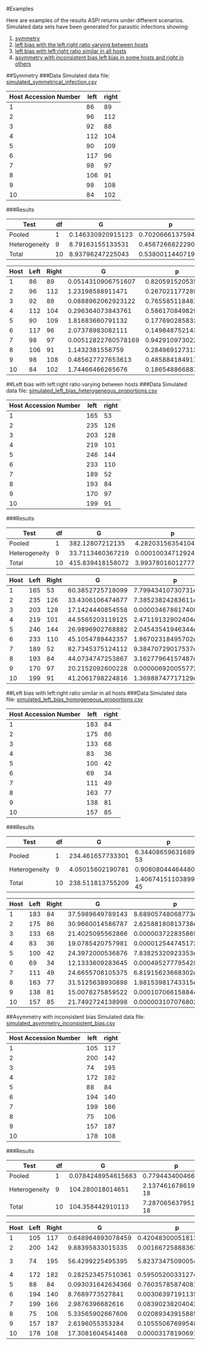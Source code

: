 #Examples

Here are examples of the results ASPI returns under different scenarios. Simulated data sets have been generated for parasitic infections showing: 

1. [symmetry](#symmetry) 
2. [left bias with the left:right ratio varying between hosts](#left-bias-heterogeneous)
3. [left bias with left:right ratio similar in all hosts](#left-bias-homogeneous)
4. [asymmetry with inconsistent bias left bias in some hosts and right in others](#asymmetry-with-inconsistent-bias)

##Symmetry
###Data
Simulated data file: [simulated_symmetrical_infection.csv](https://github.com/WaylandM/aspi/blob/master/data/parasites/simulated_symmetrical_infection.csv)

|Host Accession Number 	|left 	|right|
|-----------------------|-------|-----|
|1 	|86 	|89|
|2 	|96 	|112|
|3 	|92 	|88|
|4 	|112 	|104|
|5 	|90 	|109|
|6 	|117 	|96|
|7 	|98 	|97|
|8 	|106 	|91|
|9 	|98 	|108|
|10 	|84 	|102|

###Results

|Test 	|df 	|G 	|p |
|-------|-----|---|---|
|Pooled 	|1 	|0.146330920915123 	|0.70206661375943|
|Heterogeneity 	|9 	|8.79163155133531 	|0.456726682229064|
|Total 	|10 	|8.93796247225043 	|0.538001144071982|

|Host	|Left	|Right	|G	|p	|BH	|Holm|
|-----|-----|-------|---|---|---|----|
|1	|86	|89	|0.0514310906751607	|0.820591520535193	|0.911768356150215	|1|
|2	|96	|112	|1.23198588911471	|0.26702117728936	|0.569938254627077	|1|
|3	|92	|88	|0.0888962062923122	|0.765585118481767	|0.911768356150215	|1|
|4	|112	|104	|0.296364073843761	|0.586170849829145	|0.83738692832735	|1|
|5	|90	|109	|1.81683660791132	|0.17769028583282	|0.569938254627077	|1|
|6	|117	|96	|2.07378983082111	|0.149848752143328	|0.569938254627077	|1|
|7	|98	|97	|0.00512822760578169	|0.94291097302238	|0.94291097302238	|1|
|8	|106	|91	|1.1432381556759	|0.284969127313539	|0.569938254627077	|1|
|9	|98	|108	|0.485627727653613	|0.485884184917137	|0.809806974861896	|1|
|10	|84	|102	|1.74466466265676	|0.186548866887074	|0.569938254627077	|1|


##Left bias with left:right ratio varying between hosts<a id="left-bias-heterogeneous"></a>
###Data
Simulated data file: [simulated_left_bias_heterogeneous_proportions.csv](https://github.com/WaylandM/aspi/blob/master/data/parasites/simulated_left_bias_heterogeneous_proportions.csv)

|Host Accession Number 	|left 	|right|
|-----------------------|-------|-----|
|1 	|165 	|53|
|2 	|235 	|126|
|3 	|203 	|128|
|4 	|219 	|101|
|5 	|246 	|144|
|6 	|233 	|110|
|7 	|189 	|52|
|8 	|193 	|84|
|9 	|170 	|97|
|10 	|199 	|91|

###Results

|Test	 |df	 |G	 |p  |
|------|-----|---|---|
|Pooled	 |1	 |382.12807212135	 |4.28203156354104e-85|
|Heterogeneity	 |9	 |33.7113460367219	 |0.000100347129240852|
|Total	 |10	 |415.839418158072	 |3.99378016012777e-83|



|Host	|Left	|Right	|G	|p	|BH	|Holm|
|-----|-----|-------|---|---|---|----|
|1	|165	|53	|60.3852725718099	|7.79943410730731e-15	|3.89971705365366e-14	|7.01949069657658e-14|
|2	|235	|126	|33.4306106474677	|7.38523824283611e-9	|1.05503403469087e-8	|2.95409529713445e-8|
|3	|203	|128	|17.1424440854558	|0.0000346786174084717	|0.0000346786174084717	|0.0000346786174084717|
|4	|219	|101	|44.5565203119125	|2.47119132902404e-11	|6.1779783225601e-11	|1.72983393031683e-10|
|5	|246	|144	|26.9896902768882	|2.04543541946344e-7	|2.55679427432929e-7	|6.13630625839031e-7|
|6	|233	|110	|45.1054789442357	|1.86702318495702e-11	|6.1779783225601e-11	|1.49361854796561e-10|
|7	|189	|52	|82.7345375124112	|9.38470729017537e-20	|9.38470729017537e-19	|9.38470729017537e-19|
|8	|193	|84	|44.0734747253867	|3.16277964157487e-11	|6.32555928314974e-11	|1.89766778494492e-10|
|9	|170	|97	|20.2152092600228	|0.00000692005577265575	|0.00000768895085850639	|0.0000138401115453115|
|10	|199	|91	|41.2061798224816	|1.36988747717129e-10	|2.28314579528549e-10	|6.84943738585646e-10|



##Left bias with left:right ratio similar in all hosts<a id="left-bias-homogeneous"></a>
###Data
Simulated data file: [simulated_left_bias_homogeneous_proportions.csv](https://github.com/WaylandM/aspi/blob/master/data/parasites/simulated_left_bias_homogeneous_proportions.csv)

|Host Accession Number 	|left 	|right|
|-----------------------|-------|-----|
|1 	|183 	|84|
|2 	|175 	|86|
|3 	|133 	|68|
|4 	|83 	|36|
|5 	|100 	|42|
|6 	|69 	|34|
|7 	|111 	|49|
|8 	|163 	|77|
|9 	|138 	|81|
|10 	|157 	|85|

###Results

|Test 	|df 	|G 	|p|
|-------|-----|---|---|
|Pooled 	|1 	|234.461657733301 	|6.34408659631689e-53|
|Heterogeneity 	|9 	|4.05015602190781 	|0.908080444644809|
|Total 	|10 	|238.511813755209 	|1.40674151103899e-45| 


|Host	|Left	|Right	|G	|p	|BH	|Holm|
|-----|-----|-------|---|---|---|----|
|1	|183	|84	|37.5989649789143	|8.68905748068773e-10	|8.68905748068773e-9	|8.68905748068773e-9|
|2	|175	|86	|30.9660014586787	|2.62588180813738e-8	|8.75293936045794e-8	|2.1007054465099e-7|
|3	|133	|68	|21.4025095562866	|0.00000372283586908068	|0.00000531833695582955	|0.0000155353840139914|
|4	|83	|36	|19.0785420757981	|0.0000125447451722269	|0.0000156809314652836	|0.0000376342355166806|
|5	|100	|42	|24.3972000536876	|7.83825320923353e-7	|0.00000156765064184671	|0.00000477340936567812|
|6	|69	|34	|12.1333609283645	|0.000495277795428561	|0.000495277795428561	|0.000495277795428561|
|7	|111	|49	|24.6655708105375	|6.81915623668302e-7	|0.00000156765064184671	|0.00000477340936567812|
|8	|163	|77	|31.5125638930898	|1.98153981743315e-8	|8.75293936045794e-8	|1.78338583568983e-7|
|9	|138	|81	|15.0078275859522	|0.000107066158844774	|0.000118962398716416	|0.000214132317689548|
|10	|157	|85	|21.7492724138998	|0.00000310707680279828	|0.00000517846133799713	|0.0000155353840139914|

##Asymmetry with inconsistent bias<a id="asymmetry-with-inconsistent-bias"></a>
Simulated data file: [simulated_asymmetry_inconsistent_bias.csv](https://github.com/WaylandM/aspi/blob/master/data/parasites/simulated_asymmetry_inconsistent_bias.csv)

|Host Accession Number 	|left 	|right|
|-----------------------|-------|-----|
|1 	|105 	|117|
|2 	|200 	|142|
|3 	|74 	|195|
|4 	|172 	|182|
|5 	|88 	|84|
|6 	|194 	|140|
|7 	|199 	|166|
|8 	|75 	|106|
|9 	|157 	|187|
|10 	|178 	|108|

###Results

|Test 	|df 	|G 	|p|
|-------|-----|---|---|
|Pooled 	|1 	|0.0784248954615663 	|0.779443400466083|
|Heterogeneity 	|9 	|104.280018014651 	|2.13746167861965e-18|
|Total 	|10 	|104.358442910113 	|7.28706563795127e-18|

|Host	|Left	|Right	|G	|p	|BH	|Holm|
|-----|-----|-------|---|---|---|----|
|1	|105	|117	|0.648964893078459	|0.420483000518133	|0.525603750647667	|1|
|2	|200	|142	|9.88395833015335	|0.00166725888363099	|0.00555752961210331	|0.0133380710690479|
|3	|74	|195	|56.4299225495395	|5.82373475090054e-14	|5.82373475090054e-13	|5.82373475090054e-13|
|4	|172	|182	|0.282523457510361	|0.595052003312743	|0.661168892569715	1|
|5	|88	|84	|0.093031642634366	|0.760357858740811	|0.760357858740811	1|
|6	|194	|140	|8.7689773527841	|0.00306397191135336	|0.00765992977838339	|0.0214478033794735|
|7	|199	|166	|2.9876396682616	|0.0839023820404203	|0.139837303400701	|0.419511910202102|
|8	|75	|106	|5.33565902667606	|0.0208934391588535	|0.041786878317707	|0.125360634953121|
|9	|157	|187	|2.6196055353284	|0.10555067699548	|0.150786681422114	|0.422202707981918|
|10	|178	|108	|17.3081604541468	|0.0000317819069131459	|0.00015890953456573	|0.000286037162218313|
